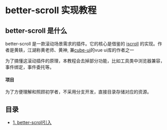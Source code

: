 # better-scroll 实现教程

## better-scroll 是什么

better-scroll 是一款滚动场景需求的插件。它的核心是借鉴的 [iscroll](https://github.com/cubiq/iscroll) 的实现。作者是黄轶，江湖称黄老师、黄神, 兼[cube-ui](https://github.com/didi/cube-ui)的vue ui库的作者之一

为了搞懂这滚动插件的原理，本教程会去掉部分功能，比如工具类中浏览器兼容，事件绑定，事件委托等。


#### 项目
为了方便理解和照顾初学者，不采用分支开发，直接目录存储对应的资源。

## 目录
* [1. better-scroll引入](https://github.com/ljcGitHub/better-scroll/blob/master/demo01)

 


